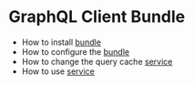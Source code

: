 GraphQL Client Bundle
=====================

* How to install [bundle](./doc/bundle-installation.md) 
* How to configure the [bundle](./doc/bundle-configuration.md)
* How to change the query cache [service](./doc/bundle-query-service.md)
* How to use [service](./doc/bundle-usage.md)
